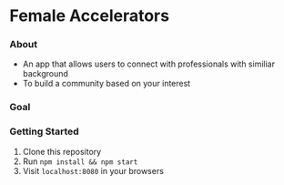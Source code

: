 # Female Accelerators

### About
- An app that allows users to connect with professionals with similiar 
background
- To build a community based on your interest

### Goal


### Getting Started
1. Clone this repository
2. Run `npm install && npm start`
3. Visit `localhost:8080` in your browsers

